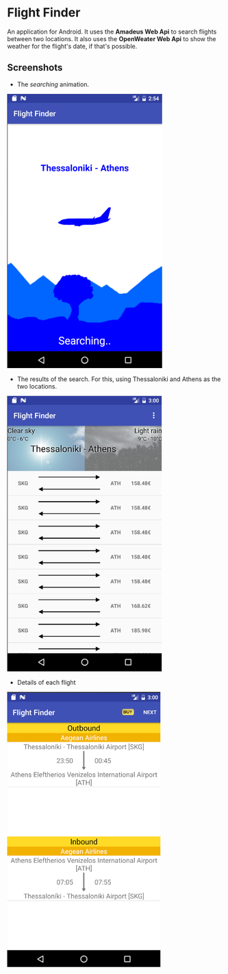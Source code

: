 # Flight Finder

An application for Android. It uses the **Amadeus Web Api** to search flights between two locations.
It also uses the **OpenWeater Web Api** to show the weather for the flight's date, if that's possible.

## Screenshots

* The _searching_ animation.

![alt text](https://github.com/Aggelonias/Flight-Finder/blob/master/screenshots/search.png "Search animation")

* The results of the search. For this, using Thessaloniki and Athens as the two locations.

![alt text](https://github.com/Aggelonias/Flight-Finder/blob/master/screenshots/result.png "Results of search")

* Details of each flight

![alt text](https://github.com/Aggelonias/Flight-Finder/blob/master/screenshots/details.png "Details of flight")
